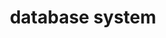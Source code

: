 ---
layout: page
title: database system
description: A graphical client-server database
img: assets/img/client-server.jpg
redirect: https://github.com/zk2487/ClientServer_Database
importance: 2
category: school
---